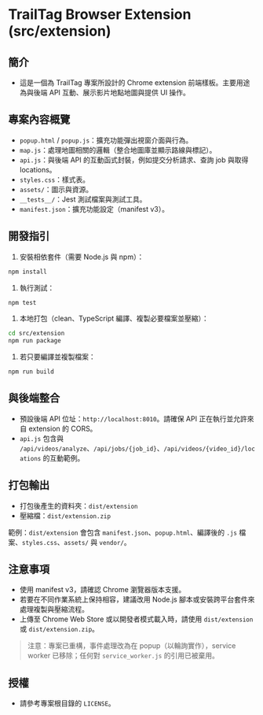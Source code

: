 # TrailTag Browser Extension (src/extension)

## 簡介

- 這是一個為 TrailTag 專案所設計的 Chrome extension 前端樣板。主要用途為與後端 API 互動、展示影片地點地圖與提供 UI 操作。

## 專案內容概覽

- `popup.html` / `popup.js`：擴充功能彈出視窗介面與行為。
- `map.js`：處理地圖相關的邏輯（整合地圖庫並顯示路線與標記）。
- `api.js`：與後端 API 的互動函式封裝，例如提交分析請求、查詢 job 與取得 locations。
- `styles.css`：樣式表。
- `assets/`：圖示與資源。
- `__tests__/`：Jest 測試檔案與測試工具。
- `manifest.json`：擴充功能設定（manifest v3）。

## 開發指引

1. 安裝相依套件（需要 Node.js 與 npm）：

```bash
npm install
```

1. 執行測試：

```bash
npm test
```

1. 本地打包（clean、TypeScript 編譯、複製必要檔案並壓縮）：

```bash
cd src/extension
npm run package
```

1. 若只要編譯並複製檔案：

```bash
npm run build
```

## 與後端整合

- 預設後端 API 位址：`http://localhost:8010`。請確保 API 正在執行並允許來自 extension 的 CORS。
- `api.js` 包含與 `/api/videos/analyze`、`/api/jobs/{job_id}`、`/api/videos/{video_id}/locations` 的互動範例。

## 打包輸出

- 打包後產生的資料夾：`dist/extension`
- 壓縮檔：`dist/extension.zip`

範例：`dist/extension` 會包含 `manifest.json`、`popup.html`、編譯後的 `.js` 檔案、`styles.css`、`assets/` 與 `vendor/`。

## 注意事項

- 使用 manifest v3，請確認 Chrome 瀏覽器版本支援。
- 若要在不同作業系統上保持相容，建議改用 Node.js 腳本或安裝跨平台套件來處理複製與壓縮流程。
- 上傳至 Chrome Web Store 或以開發者模式載入時，請使用 `dist/extension` 或 `dist/extension.zip`。

> 注意：專案已重構，事件處理改為在 popup（以輪詢實作），service worker 已移除；任何對 `service_worker.js` 的引用已被棄用。

## 授權

- 請參考專案根目錄的 `LICENSE`。
